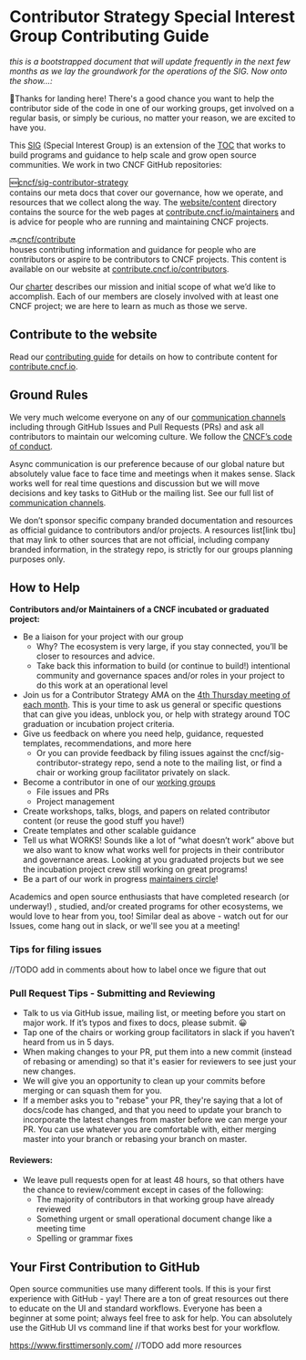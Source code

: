 # Contributor Strategy Special Interest Group Contributing Guide
*this is a bootstrapped document that will update frequently in the next few
months as we lay the groundwork for the operations of the SIG. Now onto the
show...:*

🛬Thanks for landing here! There's a good chance you want to help the
contributor side of the code in one of our working groups, get involved on a
regular basis, or simply be curious, no matter your reason, we are excited to have
you.

This [SIG] (Special Interest Group) is an extension of the [TOC] that works to
build programs and guidance to help scale and grow open source communities. We
work in two CNCF GitHub repositories:  

🆕[cncf/sig-contributor-strategy]  
 contains our meta docs that cover our governance, how we operate, and resources that we
 collect along the way. The [website/content] directory contains the source for the
 web pages at [contribute.cncf.io/maintainers][maintainers] and is advice for people who
 are running and maintaining CNCF projects.

🔜[cncf/contribute]  
houses contributing information and guidance for people who are contributors
or aspire to be contributors to CNCF projects. This content is available on our
website at [contribute.cncf.io/contributors][contributors].

Our [charter] describes our mission and initial scope of what we’d like to
accomplish. Each of our members are closely involved with at least one CNCF
project; we are here to learn as much as those we serve.

## Contribute to the website

Read our [contributing guide] for details on how to contribute content for [contribute.cncf.io](https://cncf-contribute.netlify.app).

## Ground Rules
We very much welcome everyone on any of our [communication channels] including
through GitHub Issues and Pull Requests (PRs) and ask all contributors to
maintain our welcoming culture. We follow the [CNCF’s code of conduct].

Async communication is our preference because of our global nature but
absolutely value face to face time and meetings when it makes sense. Slack works
well for real time questions and discussion but we will move decisions and key
tasks to GitHub or the mailing list. See our full list of [communication channels].

We don’t sponsor specific company branded documentation and resources as
official guidance to contributors and/or projects. A resources list[link tbu]
that may link to other sources that are not official, including company branded
information, in the strategy repo, is strictly for our groups planning purposes
only.

## How to Help

**Contributors and/or Maintainers of a CNCF incubated or graduated project:**  
- Be a liaison for your project with our group
  - Why? The ecosystem is very large, if you stay connected, you’ll be closer to
resources and advice.
  - Take back this information to build (or continue to build!) intentional
community and governance spaces and/or roles in your project to do this work at
an operational level
- Join us for a Contributor Strategy AMA on the [4th Thursday meeting of each month]. This is your time to ask us general or
 specific questions that can give you ideas, unblock you, or help with strategy around TOC graduation or incubation project criteria.
- Give us feedback on where you need help, guidance, requested templates,
recommendations, and more here
  - Or you can provide feedback by filing issues against the
cncf/sig-contributor-strategy repo, send a note to the mailing list, or find a
chair or working group facilitator privately on slack.
- Become a contributor in one of our [working groups]
  - File issues and PRs
  - Project management
- Create workshops, talks, blogs, and papers on related contributor content (or
  reuse the good stuff you have!)
- Create templates and other scalable guidance
- Tell us what WORKS! Sounds like a lot of “what doesn’t work” above but we also
want to know what works well for projects in their contributor and governance
areas. Looking at you graduated projects but we see the incubation project crew
still working on great programs!
- Be a part of our work in progress [maintainers circle]!

Academics and open source enthusiasts that have completed research (or underway!)
, studied, and/or created programs for other ecosystems, we would love to hear
from you, too! Similar deal as above - watch out for our Issues, come hang out
in slack, or we'll see you at a meeting!

### Tips for filing issues
//TODO add in comments about how to label once we figure that out

### Pull Request Tips - Submitting and Reviewing
- Talk to us via GitHub issue, mailing list, or meeting before you start on major
work. If it’s typos and fixes to docs, please submit. 😀
- Tap one of the chairs or working group facilitators in slack if you haven’t
heard from us in 5 days.
- When making changes to your PR, put them into a new commit (instead of rebasing
  or amending) so that it's easier for reviewers to see just your new changes.
- We will give you an opportunity to clean up your commits before merging or can
squash them for you.
- If a member asks you to "rebase" your PR, they're saying that a lot of docs/code
 has changed, and that you need to update your branch to incorporate the latest
 changes from master before we can merge your PR. You can use whatever you are
 comfortable with, either merging master into your branch or rebasing your
 branch on master.
#### Reviewers:
- We leave pull requests open for at least 48 hours, so that others have the
chance to review/comment except in cases of the following:
  - The majority of contributors in that working group have already reviewed
  - Something urgent or small operational document change like a meeting time
  - Spelling or grammar fixes

## Your First Contribution to GitHub
Open source communities use many different tools. If this is your first
experience with GitHub - yay! There are a ton of great resources out there to
educate on the UI and standard workflows. Everyone has been a beginner at some
point; always feel free to ask for help. You can absolutely use the GitHub UI
vs command line if that works best for your workflow.

https://www.firsttimersonly.com/
//TODO add more resources




[CNCF’s code of conduct]: https://github.com/cncf/foundation/blob/master/code-of-conduct.md
[communication channels]: https://github.com/cncf/sig-contributor-strategy/blob/master/README.md#communications
[TOC]: https://www.cncf.io/people/technical-oversight-committee/
[SIG]: https://github.com/cncf/toc/tree/master/sigs
[README]: https://github.com/cncf/sig-contributor-strategy/blob/master/README.md
[charter]: https://github.com/cncf/sig-contributor-strategy/blob/master/CHARTER.md
[working groups]: https://github.com/cncf/sig-contributor-strategy/blob/master/README.md#working-groups
[cncf/contribute]: https://github.com/cncf/contribute
[cncf/sig-contributor-strategy]: https://github.com/cncf/sig-contributor-strategy
[maintainers circle]: https://github.com/cncf/sig-contributor-strategy/issues/1
[4th Thursday meeting of each month]: https://github.com/cncf/sig-contributor-strategy/blob/master/README.md#meetings
[website/content]: website/content/
[contributing guide]: https://cncf-contribute.netlify.app/about/contributing/
[maintainers]: https://cncf-contribute.netlify.app/maintainers
[contributors]: https://cncf-contribute.netlify.app/contributors 
